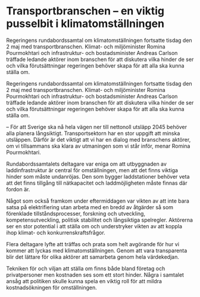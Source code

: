 # Transportbranschen – en viktig pusselbit i klimatomställningen

Regeringens rundabordssamtal om klimatomställningen fortsatte tisdag den 2 maj med transportbranschen. Klimat- och miljöminister Romina Pourmokhtari och infrastruktur- och bostadsminister Andreas Carlson träffade ledande aktörer inom branschen för att diskutera vilka hinder de ser och vilka förutsättningar regeringen behöver skapa för att alla ska kunna ställa om.

Regeringens rundabordssamtal om klimatomställningen fortsatte tisdag den 2 maj med transportbranschen. Klimat- och miljöminister Romina Pourmokhtari och infrastruktur- och bostadsminister Andreas Carlson träffade ledande aktörer inom branschen för att diskutera vilka hinder de ser och vilka förutsättningar regeringen behöver skapa för att alla ska kunna ställa om.

– För att Sverige ska nå hela vägen ner till nettonoll utsläpp 2045 behöver alla planera långsiktigt. Transportsektorn har en stor uppgift att minska utsläppen. Därför är det viktigt att vi har en dialog med branschens aktörer, om vi tillsammans ska klara av utmaningen som vi står inför, menar Romina Pourmokhtari.

Rundabordssamtalets deltagare var eniga om att utbyggnaden av laddinfrastruktur är central för omställningen, men att det finns viktiga hinder som måste undanröjas. Den som bygger laddstationer behöver veta att det finns tillgång till nätkapacitet och laddmöjligheten måste finnas där fordon är.

Något som också framkom under eftermiddagen var vikten av att inte bara satsa på elektrifiering utan arbeta med en bredd av åtgärder så som förenklade tillståndsprocesser, forskning och utveckling, kompetensutveckling, politisk stabilitet och långsiktiga spelregler. Aktörerna ser en stor potential i att ställa om och understryker vikten av att koppla ihop klimat- och konkurrenskraftsfrågor.

Flera deltagare lyfte att träffas och prata som helt avgörande för hur vi kommer att lyckas med klimatomställningen. Genom att vara transparenta blir det lättare för olika aktörer att samarbeta genom hela värdekedjan.

Tekniken för och viljan att ställa om finns både bland företag och privatpersoner men kostnaden ses som ett stort hinder. Några i samtalet ansåg att politiken skulle kunna spela en viktig roll för att mildra kostnadsökningen för omställningen.
